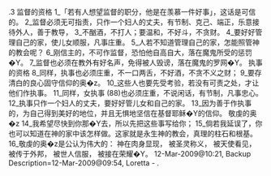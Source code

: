 .3 
监督的资格 
1_「若有人想望监督的职分，他是在羡慕一件好事」，这话是可信的。 2_监督必须无可指责，只作一个妇人的丈夫，有节制、克己、端正，乐意接待外人，善于教导， 3_不酗酒，不打人；要温和，不好斗，不贪财。 4_要好好管理自己的家，使儿女顺服，凡事庄重。 5_人若不知道管理自己的家，怎能照管神的教会呢？ 6_刚信主的，不可作监督，恐怕他自高自大，落在魔鬼所受的惩罚�Y。 7_监督也必须在教外有好名声，免得被人毁谤，落在魔鬼的罗网�Y。 
执事的资格 
8_同样，执事也必须庄重，不一口两舌，不好酒，不贪不义之财； 9_要存清白的良心固守信仰的奥�z。 10_这些人也要先受考验，若没有可责之处，才让他们作执事。 11_同样，女执事 (88)也必须庄重，不说闲话，有节制，凡事忠心。 12_执事只作一个妇人的丈夫，要好好管儿女和自己的家。 13_因为善于作执事的，为自己得到美好的地位，并且无惧地坚信在基督耶稣�Y的信仰。 
敬虔的奥�z 
14_我希望尽快到你那�Y去，所以先把这些事写给你； 15_倘若我延误了，你也可以知道在神的家中该怎样做。这家就是永生神的教会，真理的柱石和根基。 16_敬虔的奥�z是公认为伟大的： 
神在肉身显现， 
被圣灵称义， 
被天使看见， 
被传于外邦， 
被世人信服， 
被接在荣耀�Y。 
12-Mar-2009@10:21, Backup Description=12-Mar-2009@09:54, Loretta - 
.